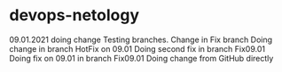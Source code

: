 # devops-netology
09.01.2021 doing change
Testing branches. Change in Fix branch
Doing change in branch HotFix on 09.01
Doing second fix in branch Fix09.01
Doing fix on 09.01 in branch Fix09.01
Doing change from GitHub directly
